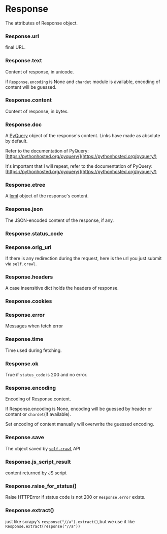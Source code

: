 Response
========

The attributes of Response object.

### Response.url

final URL.

### Response.text

Content of response, in unicode.

if `Response.encoding` is None and `chardet` module is available, encoding of content will be guessed.

### Response.content

Content of response, in bytes.

### Response.doc

A [PyQuery](https://pythonhosted.org/pyquery/) object of the response's content. Links have made as absolute by default.

Refer to the documentation of PyQuery: [https://pythonhosted.org/pyquery/](https://pythonhosted.org/pyquery/)

It's important that I will repeat, refer to the documentation of PyQuery: [https://pythonhosted.org/pyquery/](https://pythonhosted.org/pyquery/)

### Response.etree

A [lxml](http://lxml.de/) object of the response's content.

### Response.json

The JSON-encoded content of the response, if any.

### Response.status_code

### Response.orig_url

If there is any redirection during the request, here is the url you just submit via `self.crawl`.

### Response.headers

A case insensitive dict holds the headers of response.

### Response.cookies

### Response.error

Messages when fetch error

### Response.time

Time used during fetching.

### Response.ok

True if `status_code` is 200 and no error.

### Response.encoding

Encoding of Response.content.

If Response.encoding is None, encoding will be guessed by header or content or `chardet`(if available).

Set encoding of content manually will overwrite the guessed encoding.

### Response.save

The object saved by [`self.crawl`](/apis/self.crawl/#save) API

### Response.js_script_result

content returned by JS script

### Response.raise_for_status()

Raise HTTPError if status code is not 200 or `Response.error` exists.

### Response.extract()

just like scrapy's `response("//a").extract()`,but we use it like `Response.extract(response("//a"))`

